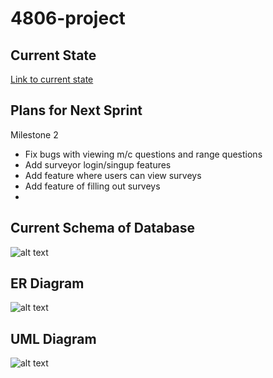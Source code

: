 # 4806-project

## Current State

[Link to current state](https://github.com/users/dianamiraflor/projects/2)

## Plans for Next Sprint

Milestone 2
- Fix bugs with viewing m/c questions and range questions
- Add surveyor login/singup features
- Add feature where users can view surveys
- Add feature of filling out surveys
- 


## Current Schema of Database
![alt text](https://github.com/dianamiraflor/4806-project/blob/implenting-logic/db_schema.png)

## ER Diagram
![alt text](https://github.com/dianamiraflor/4806-project/blob/main/diagrams/er-diagram.drawio.png)

## UML Diagram
![alt text](https://github.com/dianamiraflor/4806-project/blob/main/diagrams/uml-class.drawio.png)
